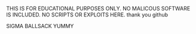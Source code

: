 THIS IS FOR EDUCATIONAL PURPOSES ONLY. NO MALICOUS SOFTWARE IS INCLUDED. NO SCRIPTS OR EXPLOITS HERE. thank you github





SIGMA BALLSACK YUMMY
